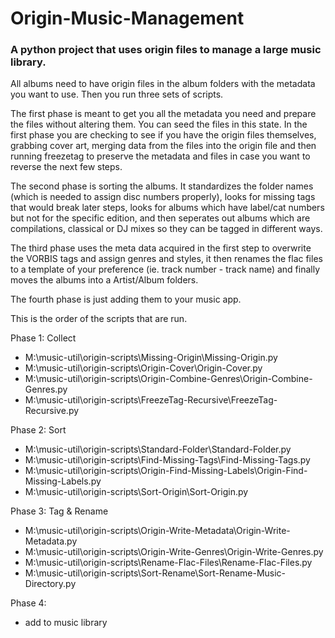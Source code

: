# Origin-Music-Management


### A python project that uses origin files to manage a large music library.  

All albums need to have origin files in the album folders with the metadata you want to use.  Then you run three sets of scripts.

The first phase is meant to get you all the metadata you need and prepare the files without altering them.  You can seed the files in this state. In the first phase you are checking to see if you have the origin files themselves, grabbing cover art, merging data from the files into the origin file and then running freezetag to preserve the metadata and files in case you want to reverse the next few steps.

The second phase is sorting the albums.  It standardizes the folder names (which is needed to assign disc numbers properly), looks for missing tags that would break later steps, looks for albums which have label/cat numbers but not for the specific edition, and then seperates out albums which are compilations, classical or DJ mixes so they can be tagged in different ways.

The third phase uses the meta data acquired in the first step to overwrite the VORBIS tags and assign genres and styles, it then renames the flac files to a template of your preference (ie. track number - track name) and finally moves the albums into a Artist/Album folders. 

The fourth phase is just adding them to your music app.

This is the order of the scripts that are run.

Phase 1: Collect
- M:\music-util\origin-scripts\Missing-Origin\Missing-Origin.py
- M:\music-util\origin-scripts\Origin-Cover\Origin-Cover.py
- M:\music-util\origin-scripts\Origin-Combine-Genres\Origin-Combine-Genres.py
- M:\music-util\origin-scripts\FreezeTag-Recursive\FreezeTag-Recursive.py

Phase 2: Sort
- M:\music-util\origin-scripts\Standard-Folder\Standard-Folder.py
- M:\music-util\origin-scripts\Find-Missing-Tags\Find-Missing-Tags.py
- M:\music-util\origin-scripts\Origin-Find-Missing-Labels\Origin-Find-Missing-Labels.py
- M:\music-util\origin-scripts\Sort-Origin\Sort-Origin.py

Phase 3: Tag & Rename
- M:\music-util\origin-scripts\Origin-Write-Metadata\Origin-Write-Metadata.py
- M:\music-util\origin-scripts\Origin-Write-Genres\Origin-Write-Genres.py
- M:\music-util\origin-scripts\Rename-Flac-Files\Rename-Flac-Files.py
- M:\music-util\origin-scripts\Sort-Rename\Sort-Rename-Music-Directory.py


Phase 4: 
- add to music library

